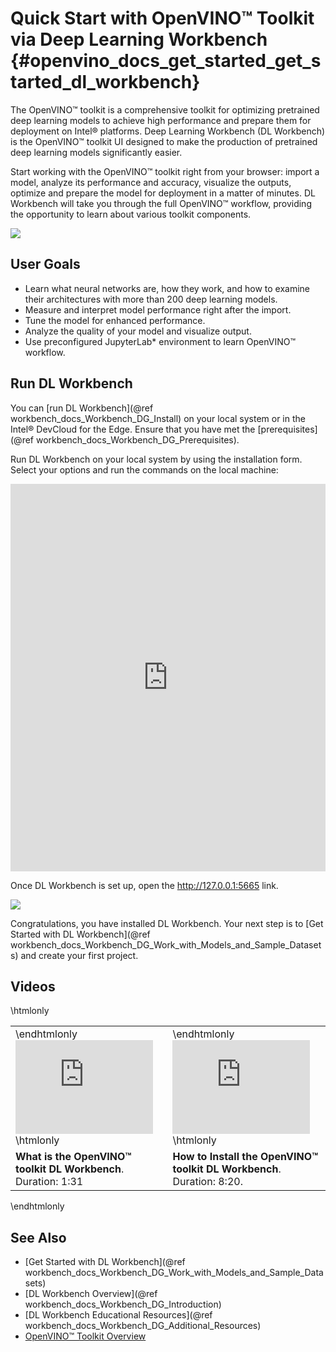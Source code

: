 # Quick Start with OpenVINO™ Toolkit via Deep Learning Workbench {#openvino_docs_get_started_get_started_dl_workbench}

The OpenVINO™ toolkit  is a comprehensive toolkit for optimizing pretrained deep learning models to achieve high performance and prepare them for deployment on Intel® platforms. Deep Learning Workbench (DL Workbench) is the OpenVINO™ toolkit UI designed to make the production of pretrained deep learning models significantly easier.

Start working with the OpenVINO™ toolkit right from your browser: import a model, analyze its performance and accuracy, visualize the outputs, optimize and prepare the model for deployment in a matter of minutes. DL Workbench will take you through the full OpenVINO™ workflow, providing the opportunity to learn about various toolkit components.

![](./dl_workbench_img/openvino_in_dl_wb.png)

##  User Goals

* Learn what neural networks are, how they work, and how to examine their architectures with more than 200 deep learning models.
* Measure and interpret model performance right after the import​.
* Tune the model for enhanced performance.
* Analyze the quality of your model and visualize output.
* Use preconfigured JupyterLab\* environment to learn OpenVINO™ workflow. 

## Run DL Workbench 

You can [run DL Workbench](@ref workbench_docs_Workbench_DG_Install) on your local system or in the Intel® DevCloud for the Edge. Ensure that you have met the [prerequisites](@ref workbench_docs_Workbench_DG_Prerequisites).

Run DL Workbench on your local system by using the installation form. Select your options and run the commands on the local machine:

<iframe style="width: 100%; height: 620px;" src="https://openvinotoolkit.github.io/workbench_aux/"  frameborder="0" allow="clipboard-write;"></iframe>

Once DL Workbench is set up, open the http://127.0.0.1:5665 link.

![](./dl_workbench_img/active_projects_page.png)


Congratulations, you have installed DL Workbench. Your next step is to [Get Started with DL Workbench](@ref workbench_docs_Workbench_DG_Work_with_Models_and_Sample_Datasets) and create your first project. 

## Videos

\htmlonly
<table>
  <tr>
    <td>
\endhtmlonly
<iframe width="220" src="https://www.youtube.com/embed/on8xSSTKCt8" frameborder="0" allow="accelerometer; autoplay; encrypted-media; gyroscope; picture-in-picture" allowfullscreen></iframe>
\htmlonly
</td>
<td>
\endhtmlonly
    <iframe width="220" src="https://www.youtube.com/embed/JBDG2g5hsoM" frameborder="0" allow="accelerometer; autoplay; clipboard-write; encrypted-media; gyroscope; picture-in-picture" allowfullscreen></iframe>
\htmlonly
</td>
  </tr>
  <tr>
    <td><strong>What is the OpenVINO™ toolkit DL Workbench</strong>. <br>Duration: 1:31</td>
    <td><strong>How to Install the OpenVINO™ toolkit DL Workbench</strong>. <br>Duration: 8:20.</td>
  </tr>
</table>
\endhtmlonly

## See Also
* [Get Started with DL Workbench](@ref workbench_docs_Workbench_DG_Work_with_Models_and_Sample_Datasets)
* [DL Workbench Overview](@ref workbench_docs_Workbench_DG_Introduction)
* [DL Workbench Educational Resources](@ref workbench_docs_Workbench_DG_Additional_Resources)
* [OpenVINO™ Toolkit Overview](../index.md)
